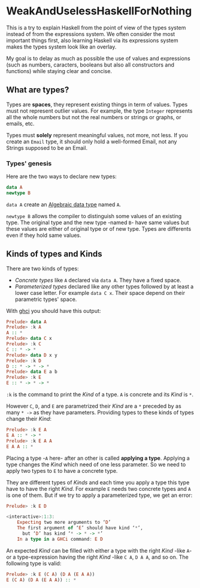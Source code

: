 WeakAndUselessHaskellForNothing
===============================

This is a try to explain Haskell from the point of view of the types system instead of from the expressions system.
We often consider the most important things first, also learning Haskell via its expressions system makes the types system look like an overlay.

My goal is to delay as much as possible the use of values and expressions (such as numbers, caracters, booleans but also all constructors and
functions) while staying clear and concise.

## What are types?
Types are **spaces**, they represent existing things in term of values.
Types must not represent outlier values.
For example, the type ``Integer`` represents all the whole numbers but not the real numbers or strings or graphs, or emails, etc.

Types must **solely** represent meaningful values, not more, not less.
If you create an ``Email`` type, it should only hold a well-formed Email, not any Strings supposed to be an Email.

### Types' genesis

Here are the two ways to declare new types:

```haskell
data A
newtype B
```

``data A`` create an [Algebraic data type](#algebraic-data-types) named ``A``.

``newtype B`` allows the compiler to distinguish some values of an existing type.
The original type and the new type -named ``B``- have same values but these values are either of original type or of new type.
Types are differents even if they hold same values.

## Kinds of types and Kinds
There are two kinds of types:

 * *Concrete types* like ``A`` declared via ``data A``. They have a fixed space.
 * *Parameterized types* declared like any other types followed by at least a lower case letter. For example ``data C x``. Their space depend on their parametric types' space.

With [ghci](https://downloads.haskell.org/~ghc/7.8.3/docs/html/users_guide/ghci.html) you should have this output:
```haskell
Prelude> data A
Prelude> :k A
A :: *
Prelude> data C x
Prelude> :k C
C :: * -> *
Prelude> data D x y
Prelude> :k D
D :: * -> * -> *
Prelude> data E a b
Prelude> :k E
E :: * -> * -> *
```
``:k`` is the command to print the *Kind* of a type.
``A`` is concrete and its *Kind* is ``*``.

However ``C``, ``D``, and ``E`` are parametrized their *Kind* are a ``*`` preceded by as many ``* ->`` as they have parameters.
Providing types to these kinds of types change their *Kind*:

```haskell
Prelude> :k E A
E A :: * -> *
Prelude> :k E A A
E A A :: *
```
Placing a type -``A`` here- after an other is called **applying a type**.
Applying a type changes the *Kind* which need of one less parameter.
So we need to apply two types to ``E`` to have a concrete type.

They are different types of *Kinds* and each time you apply a type this type have to have the right *Kind*.
For example ``E`` needs two concrete types and ``A`` is one of them.
But if we try to apply a parameterized type, we get an error:

```haskell
Prelude> :k E D

<interactive>:1:3:
    Expecting two more arguments to ‘D’
    The first argument of ‘E’ should have kind ‘*’,
      but ‘D’ has kind ‘* -> * -> *’
    In a type in a GHCi command: E D

```

An expected *Kind* can be filled with either a type with the right *Kind* -like ``A``- or a type-expression having the right *Kind* -like ``C A``, ``D A A``, and so on.
The following type is valid:

```haskell
Prelude> :k E (C A) (D A (E A A))
E (C A) (D A (E A A)) :: *
```
